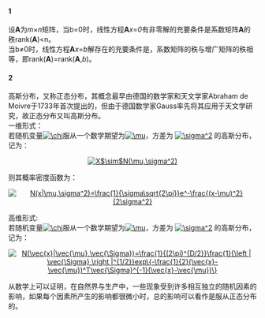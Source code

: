 #### 1
设**A**为*m*×*n*矩阵，当b=0时，线性方程**A***x*=*0*有非零解的充要条件是系数矩阵**A**的秩rank(**A**)<n。  
当b≠0时，线性方程**A***x*=*b*解存在的充要条件是，系数矩阵的秩与增广矩阵的秩相等，即rank(**A**)=rank(**A**,*b*)。

#### 2
高斯分布，又称正态分布，其概念最早由德国的数学家和天文学家Abraham de Moivre于1733年首次提出的，但由于德国数学家Gauss率先将其应用于天文学研究，故正态分布又叫高斯分布。  
一维形式：  
若随机变量<a href="https://www.codecogs.com/eqnedit.php?latex=\chi" target="_blank"><img src="https://latex.codecogs.com/gif.latex?\chi" title="\chi" /></a>服从一个数学期望为<a href="https://www.codecogs.com/eqnedit.php?latex=\mu" target="_blank"><img src="https://latex.codecogs.com/gif.latex?\mu" title="\mu" /></a>，方差为 <a href="https://www.codecogs.com/eqnedit.php?latex=\sigma^2" target="_blank"><img src="https://latex.codecogs.com/gif.latex?\sigma^2" title="\sigma^2" /></a> 的高斯分布，记为： 

<p align="center">
<a href="https://www.codecogs.com/eqnedit.php?latex=X$\sim$N(\mu,\sigma^2)" target="_blank"><img src="https://latex.codecogs.com/gif.latex?X$\sim$N(\mu,\sigma^2)" title="X$\sim$N(\mu,\sigma^2)" /></a>
</p>  

则其概率密度函数为：  

<p align="center">
<a href="https://www.codecogs.com/eqnedit.php?latex=N(x|\mu,\sigma^2)=\frac{1}{\sigma\sqrt{2\pi}}e^-\frac{(x-\mu)^2}{2\sigma^2}" target="_blank"><img src="https://latex.codecogs.com/gif.latex?N(x|\mu,\sigma^2)=\frac{1}{\sigma\sqrt{2\pi}}e^-\frac{(x-\mu)^2}{2\sigma^2}" title="N(x|\mu,\sigma^2)=\frac{1}{\sigma\sqrt{2\pi}}e^-\frac{(x-\mu)^2}{2\sigma^2}" /></a>
</p>  

高维形式:  
若随机变量<a href="https://www.codecogs.com/eqnedit.php?latex=\chi" target="_blank"><img src="https://latex.codecogs.com/gif.latex?\chi" title="\chi" /></a>服从一个数学期望为<a href="https://www.codecogs.com/eqnedit.php?latex=\mu" target="_blank"><img src="https://latex.codecogs.com/gif.latex?\mu" title="\mu" /></a>，方差为 <a href="https://www.codecogs.com/eqnedit.php?latex=\sigma^2" target="_blank"><img src="https://latex.codecogs.com/gif.latex?\sigma^2" title="\sigma^2" /></a> 的高斯分布，记为：
<p align="center">
<a href="https://www.codecogs.com/eqnedit.php?latex=N(\vec{x}|\vec{\mu},\vec{\Sigma})=\frac{1}{(2\pi)^{D/2}}\frac{1}{\left&space;|&space;\vec{\Sigma}&space;\right&space;|^{1/2}}exp\{-\frac{1}{2}(\vec{x}-\vec{\mu})^T\vec{\Sigma}^{-1}(\vec{x}-\vec{\mu})\}" target="_blank"><img src="https://latex.codecogs.com/gif.latex?N(\vec{x}|\vec{\mu},\vec{\Sigma})=\frac{1}{(2\pi)^{D/2}}\frac{1}{\left&space;|&space;\vec{\Sigma}&space;\right&space;|^{1/2}}exp\{-\frac{1}{2}(\vec{x}-\vec{\mu})^T\vec{\Sigma}^{-1}(\vec{x}-\vec{\mu})\}" title="N(\vec{x}|\vec{\mu},\vec{\Sigma})=\frac{1}{(2\pi)^{D/2}}\frac{1}{\left | \vec{\Sigma} \right |^{1/2}}exp\{-\frac{1}{2}(\vec{x}-\vec{\mu})^T\vec{\Sigma}^{-1}(\vec{x}-\vec{\mu})\}" /></a>
</p>  

从数学上可以证明，在自然界与生产中，一些现象受到许多相互独立的随机因素的影响，如果每个因素所产生的影响都很微小时，总的影响可以看作是服从正态分布的。
